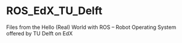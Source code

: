 # ROS_EdX_TU_Delft
Files from the Hello (Real) World with ROS – Robot Operating System offered by TU Delft on EdX
